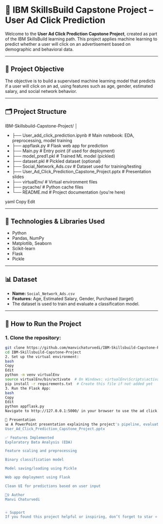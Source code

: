 # 🎯 IBM SkillsBuild Capstone Project – User Ad Click Prediction

Welcome to the **User Ad Click Prediction Capstone Project**, created as part of the IBM SkillsBuild learning path. This project applies machine learning to predict whether a user will click on an advertisement based on demographic and behavioral data.

---

## 📌 Project Objective

The objective is to build a supervised machine learning model that predicts if a user will click on an ad, using features such as age, gender, estimated salary, and social network behavior.

---

## 🗂️ Project Structure

IBM-Skillsbuild-Capstone-Project/
│
- ├── User_add_click_prediction.ipynb # Main notebook: EDA, preprocessing, model training
- ├── appflask.py # Flask web app for prediction
- ├── Main.py # Entry point (if used for deployment)
- ├── model_pred1.pkl # Trained ML model (pickled)
- ├── dataset.pkl # Pickled dataset (optional)
- ├── Social_Network_Ads.csv # Dataset used for training/testing
- ├── User_Ad_Click_Prediction_Capstone_Project.pptx # Presentation slides
- ├── virtualEnv/ # Virtual environment files
- ├── pycache/ # Python cache files
- └── README.md # Project documentation (you're here)

yaml
Copy
Edit

---

## 🧠 Technologies & Libraries Used

- Python
- Pandas, NumPy
- Matplotlib, Seaborn
- Scikit-learn
- Flask
- Pickle

---

## 📊 Dataset

- **Name:** `Social_Network_Ads.csv`
- **Features:** Age, Estimated Salary, Gender, Purchased (target)
- The dataset is used to train and evaluate a classification model.

---

## 🚀 How to Run the Project

### 1. Clone the repository:
```bash
git clone https://github.com/manvichaturvedi/IBM-Skillsbuild-Capstone-Project.git
cd IBM-Skillsbuild-Capstone-Project
2. Set up the virtual environment:
bash
Copy
Edit
python -m venv virtualEnv
source virtualEnv/bin/activate  # On Windows: virtualEnv\Scripts\activate
pip install -r requirements.txt  # Create this file if not added yet
3. Run the Flask App:
bash
Copy
Edit
python appflask.py
Navigate to http://127.0.0.1:5000/ in your browser to use the ad click prediction web app.

📎 Presentation
📊 A PowerPoint presentation explaining the project's pipeline, evaluation metrics, and results is included:
User_Ad_Click_Prediction_Capstone_Project.pptx

✅ Features Implemented
Exploratory Data Analysis (EDA)

Feature scaling and preprocessing

Binary classification model

Model saving/loading using Pickle

Web app deployment using Flask

Clean UI for predictions based on user input

🙋‍♀️ Author
Manvi Chaturvedi


⭐ Support
If you found this project helpful or inspiring, don’t forget to star ⭐ the repository!

